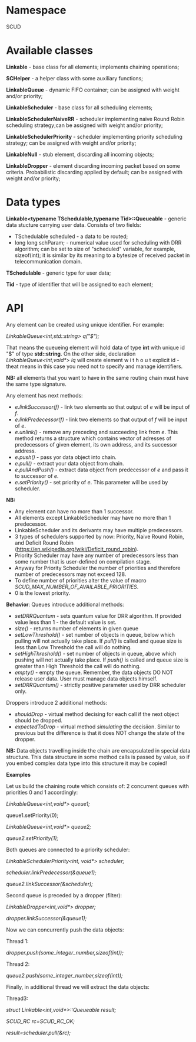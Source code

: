 # Namespace

SCUD

# Available classes

**Linkable** - base class for all elements; implements chaining operations;

**SCHelper** - a helper class with some auxiliary functions;

**LinkableQueue** - dynamic FIFO container; can be assigned with weight and/or priority;

**LinkableScheduler** - base class for all scheduling elements;

**LinkableSchedulerNaiveRR** - scheduler implementing naive Round Robin scheduling strategy;can be assigned with weight and/or priority;

**LinkableSchedulerPriority** - scheduler implementing priority scheduling strategy; can be assigned with weight and/or priority;

**LinkableNull** - stub element, discarding all incoming objects;

**LinkableDropper** - element discarding incoming packet based on some criteria. Probabilistic discarding applied by default; can be assigned with weight and/or priority;

# Data types

**Linkable<typename TSchedulable,typename Tid>::Queueable** - generic data stucture carrying user data. Consists of two fields: 
* TSchedulable scheduled - a data to be routed; 
* long long schParam; - numerical value used for scheduling with DRR algorithm; can be set to size of "scheduled" variable, for example, sizeof(int); it is similar by its meaning to a bytesize of received packet in telecommunication domain.

**TSchedulable** - generic type for user data;

**Tid** - type of identifier that will be assigned to each element;

# API
Any element can be created using unique identifier. For example:

_LinkableQueue<int,std::string> q("$");_

That means the queueing element will hold data of type **int** with unique id "$" of type **std::string**.
On the other side, declaration _LinkableQueue<int,void*> lq_ will create element  w i t h o u t  explicit id - theat means in this case you need not to specify and manage identifiers.

**NB:** all elements that you want to have in the same routing chain must have the same type signature.

Any element has next methods:
* _e.linkSuccessor(f)_ - link two elements so that output of _e_ will be input of _f_.
* _e.linkPredecessor(f)_ - link two elements so that output of _f_ will be input of _e_.
* _e.unlink()_ - remove any preceding and succeeding link from _e_. This method returns a structure which contains vector of adresses of predecessors of given element, its own address, and its successor address.
* _e.push()_ - pass yor data object into chain.
* _e.pull()_ - extract your data object from chain.
* _e.pullAndPush()_ - extract data object from predecessor of _e_ and pass it to successor of _e_.
* _e.setPriority()_ - set priority of _e_. This parameter will be used by scheduler.
 
**NB:** 
* Any element can have no more than 1 successor.
* All elements except LinkableScheduler may have no more than 1 predecessor. 
* LinkableScheduler and its derivants may have multiple predecessors. 
* 3 types of schedulers supported by now: Priority, Naive Round Robin, and Deficit Round Robin (https://en.wikipedia.org/wiki/Deficit_round_robin).
* Priority Scheduler may have any number of predecessors less than some number that is user-defined on compilation stage. 
* Anyway for Priority Scheduler the number of priorities and therefore number of predecessors may not exceed 128. 
* To define number of priorities alter the value of macro _SCUD_MAX_NUMBER_OF_AVAILABLE_PRIORITIES_. 
* 0 is the lowest priority.


**Behavior**:
Queues introduce additional methods:
* _setDRRQuantum_ - sets quantum value for DRR algorithm. If provided value less than 1 - the default value is set.
* _size()_ - returns number of elements in given queue
* _setLowThreshold()_ - set number of objects in queue, below which pulling will not actually take place. If _pull()_ is called and queue size is less than Low Threshold the call will do nothing.
* _setHighThreshold()_ - set number of objects in queue, above which pushing will not actually take place. If _push()_ is called and queue size is greater than High Threshold the call will do nothing.
* _empty()_ - empty the queue. Remember, the data objects DO NOT release user data. User must manage data objects himself.
* _setDRRQuantum()_ - strictly positive parameter used by DRR scheduler only.

Droppers introduce 2 additional methods:
* _shouldDrop_ - virtual method decising for each call if the next object should be dropped.
* _expectedToDrop_ - virtual method _simulating_ the decisiion. Similar to previous but the difference is that it does NOT change the state of the dropper.

**NB:** Data objects travelling inside the chain are encapsulated in special data structure. This data structure in some method calls is passed by value, so if you embed complex data type into this structure it may be copied! 

**Examples**

Let us build the chaining route which consists of:
2 concurrent queues with priorities 0 and 1 accordingly:

_LinkableQueue<int,void*> queue1;_

queue1.setPriority(0);

_LinkableQueue<int,void*> queue2;_

_queue2.setPriority(1);_

Both queues are connected to a priority scheduler:

_LinkableSchedulerPriority<int, void*> scheduler;_

_scheduler.linkPredecessor(&queue1);_

_queue2.linkSuccessor(&scheduler);_

Second queue is preceded by a dropper (filter):

_LinkableDropper<int,void*> dropper;_

_dropper.linkSuccessor(&queue1);_

Now we can concurrently push the data objects:

Thread 1:

_dropper.push(some_integer_number,sizeof(int));_

Thread 2:

_queue2.push(some_integer_number,sizeof(int));_

Finally, in additional thread we will extract the data objects:

Thread3: 

_struct Linkable<int,void*>::Queueable result;_

_SCUD_RC rc=SCUD_RC_OK;_

_result=scheduler.pull(&rc);_

